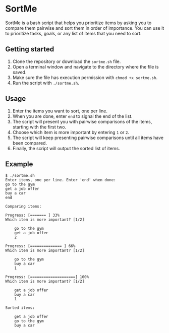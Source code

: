 # SortMe

SortMe is a bash script that helps you prioritize items by asking you to compare them pairwise and sort them in order of importance. You can use it to prioritize tasks, goals, or any list of items that you need to sort.

## Getting started

1. Clone the repository or download the `sortme.sh` file.
2. Open a terminal window and navigate to the directory where the file is saved.
3. Make sure the file has execution permission with `chmod +x sortme.sh`.
4. Run the script with `./sortme.sh`.

## Usage

1. Enter the items you want to sort, one per line.
2. When you are done, enter `end` to signal the end of the list.
3. The script will present you with pairwise comparisons of the items, starting with the first two.
4. Choose which item is more important by entering `1` or `2`.
5. The script will keep presenting pairwise comparisons until all items have been compared.
6. Finally, the script will output the sorted list of items.

## Example

```
$ ./sortme.sh
Enter items, one per line. Enter 'end' when done:
go to the gym
get a job offer
buy a car
end

Comparing items:

Progress: [======= ] 33%
Which item is more important? [1/2]

    go to the gym
    get a job offer
    2

Progress: [============== ] 66%
Which item is more important? [1/2]

    go to the gym
    buy a car
    1

Progress: [====================] 100%
Which item is more important? [1/2]

    get a job offer
    buy a car
    1

Sorted items:

    get a job offer
    go to the gym
    buy a car
```
